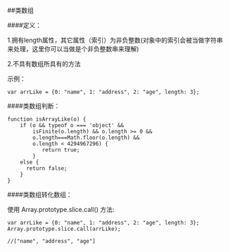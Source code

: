 
##类数组

####定义：

1.拥有length属性，其它属性（索引）为非负整数(对象中的索引会被当做字符串来处理，这里你可以当做是个非负整数串来理解)

2.不具有数组所具有的方法

示例：

```
var arrLike = {0: "name", 1: "address", 2: "age", length: 3};

```

####类数组判断：

```
function isArrayLike(o) {
    if (o && typeof o === 'object' && 
        isFinite(o.length) && o.length >= 0 && 
        o.length===Math.floor(o.length) && 
        o.length < 4294967296) {
           return true; 
        }                  
    else {
      return false;
    }
}

```

####类数组转化数组：

使用 Array.prototype.slice.call() 方法:

```
var arrLike = {0: "name", 1: "address", 2: "age", length: 3};
Array.prototype.slice.call(arrLike);

//["name", "address", "age"]

```